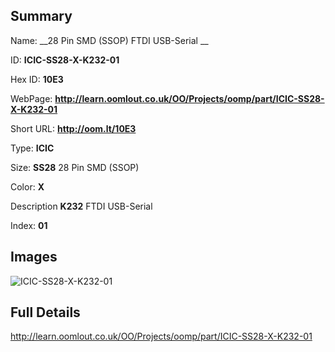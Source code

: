 

## Summary
 
Name: __28 Pin SMD (SSOP) FTDI USB-Serial __

ID: __ICIC-SS28-X-K232-01__

Hex ID: __10E3__

WebPage: __http://learn.oomlout.co.uk/OO/Projects/oomp/part/ICIC-SS28-X-K232-01__

Short URL: __http://oom.lt/10E3__


Type: __ICIC__  

Size: __SS28__ 28 Pin SMD (SSOP) 

Color: __X__  

Description __K232__ FTDI USB-Serial 

Index: __01__


## Images
![ICIC-SS28-X-K232-01](http://oomlout.com/oomp-gen/parts/ICIC-SS28-X-K232-01/ICIC-SS28-X-K232-01_420.jpg)



## Full Details

 http://learn.oomlout.co.uk/OO/Projects/oomp/part/ICIC-SS28-X-K232-01














